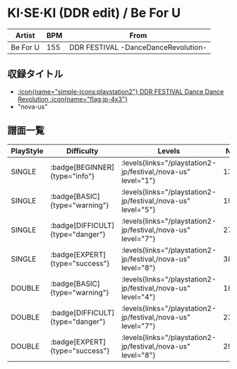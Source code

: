 # KI·SE·KI (DDR edit) / Be For U

|Artist|BPM|From|
|------|---|----|
|Be For U|155|DDR FESTIVAL -DanceDanceRevolution-|

## 収録タイトル

- [:icon{name="simple-icons:playstation2"} DDR FESTIVAL Dance Dance Revolution :icon{name="flag:jp-4x3"}](/playstation2-jp/festival)
- "nova-us"

## 譜面一覧

|PlayStyle|Difficulty|Levels|Notes|Movie|
|---------|----------|------|-----|-----|
|SINGLE| :badge[BEGINNER]{type="info"}| :levels{links="/playstation2-jp/festival,/nova-us" level="1"}|133/4||
|SINGLE| :badge[BASIC]{type="warning"}| :levels{links="/playstation2-jp/festival,/nova-us" level="5"}|193/0||
|SINGLE| :badge[DIFFICULT]{type="danger"}| :levels{links="/playstation2-jp/festival,/nova-us" level="7"}|272/6||
|SINGLE| :badge[EXPERT]{type="success"}| :levels{links="/playstation2-jp/festival,/nova-us" level="8"}|384/22||
|DOUBLE| :badge[BASIC]{type="warning"}| :levels{links="/playstation2-jp/festival,/nova-us" level="4"}|185/14||
|DOUBLE| :badge[DIFFICULT]{type="danger"}| :levels{links="/playstation2-jp/festival,/nova-us" level="7"}|235/14||
|DOUBLE| :badge[EXPERT]{type="success"}| :levels{links="/playstation2-jp/festival,/nova-us" level="8"}|292/10||
